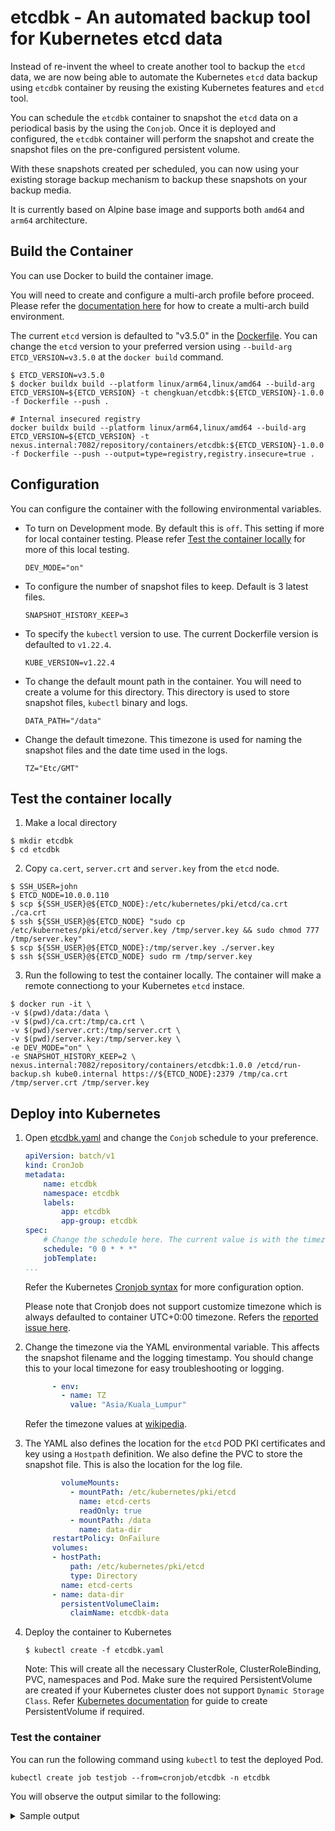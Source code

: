 # etcdbk - An automated backup tool for Kubernetes etcd data

Instead of re-invent the wheel to create another tool to backup the `etcd` data, we are now being able to automate the Kubernetes `etcd` data backup using `etcdbk` container by reusing the existing Kubernetes features and `etcd` tool.

You can schedule the `etcdbk` container to snapshot the `etcd` data on a periodical basis by the using the `Conjob`. Once it is deployed and configured, the `etcdbk` container will perform the snapshot and create the snapshot files on the pre-configured persistent volume.

With these snapshots created per scheduled, you can now using your existing storage backup mechanism to backup these snapshots on your backup media.

It is currently based on Alpine base image and supports both `amd64` and `arm64` architecture. 

## Build the Container

You can use Docker to build the container image. 

You will need to create and configure a multi-arch profile before proceed. Please refer the [documentation here](https://docs.docker.com/desktop/multi-arch/) for how to create a multi-arch build environment.

The current `etcd` version is defaulted to "v3.5.0" in the [Dockerfile](./Dockerfile). 
You can change the `etcd` version to your preferred version using `--build-arg ETCD_VERSION=v3.5.0` at the `docker build` command.

```
$ ETCD_VERSION=v3.5.0
$ docker buildx build --platform linux/arm64,linux/amd64 --build-arg ETCD_VERSION=${ETCD_VERSION} -t chengkuan/etcdbk:${ETCD_VERSION}-1.0.0  -f Dockerfile --push .

# Internal insecured registry
docker buildx build --platform linux/arm64,linux/amd64 --build-arg ETCD_VERSION=${ETCD_VERSION} -t nexus.internal:7082/repository/containers/etcdbk:${ETCD_VERSION}-1.0.0 -f Dockerfile --push --output=type=registry,registry.insecure=true .

```

## Configuration

You can configure the container with the following environmental variables.

- To turn on Development mode. By default this is `off`. This setting if more for local container testing. Please refer [Test the container locally](#test-the-container-locally) for more of this local testing.
  ```
  DEV_MODE="on"
  ```
- To configure the number of snapshot files to keep. Default is 3 latest files.
  ```
  SNAPSHOT_HISTORY_KEEP=3
  ```
- To specify the `kubectl` version to use. The current Dockerfile version is defaulted to `v1.22.4`.
  ```
  KUBE_VERSION=v1.22.4
  ```
- To change the default mount path in the container. You will need to create a volume for this directory. This directory is used to store snapshot files, `kubectl` binary and logs.
  ```
  DATA_PATH="/data"
  ```
- Change the default timezone. This timezone is used for naming the snapshot files and the date time used in the logs. 
  ```
  TZ="Etc/GMT"
  ```

## Test the container locally

1. Make a local directory
  ```
  $ mkdir etcdbk
  $ cd etcdbk
  ```

2. Copy `ca.cert`, `server.crt` and `server.key` from the `etcd` node.
  ```
  $ SSH_USER=john
  $ ETCD_NODE=10.0.0.110
  $ scp ${SSH_USER}@${ETCD_NODE}:/etc/kubernetes/pki/etcd/ca.crt ./ca.crt
  $ ssh ${SSH_USER}@${ETCD_NODE} "sudo cp /etc/kubernetes/pki/etcd/server.key /tmp/server.key && sudo chmod 777 /tmp/server.key"
  $ scp ${SSH_USER}@${ETCD_NODE}:/tmp/server.key ./server.key
  $ ssh ${SSH_USER}@${ETCD_NODE} sudo rm /tmp/server.key
  ```
3. Run the following to test the container locally. The container will make a remote connectiong to your Kubernetes `etcd` instace.
  ```
  $ docker run -it \
  -v $(pwd)/data:/data \
  -v $(pwd)/ca.crt:/tmp/ca.crt \
  -v $(pwd)/server.crt:/tmp/server.crt \
  -v $(pwd)/server.key:/tmp/server.key \
  -e DEV_MODE="on" \
  -e SNAPSHOT_HISTORY_KEEP=2 \
  nexus.internal:7082/repository/containers/etcdbk:1.0.0 /etcd/run-backup.sh kube0.internal https://${ETCD_NODE}:2379 /tmp/ca.crt /tmp/server.crt /tmp/server.key
  ```

## Deploy into Kubernetes

1. Open [etcdbk.yaml](./etcdbk.yaml) and change the `Conjob` schedule to your preference. 

    ```yaml
    apiVersion: batch/v1
    kind: CronJob
    metadata:
        name: etcdbk
        namespace: etcdbk
        labels:
            app: etcdbk
            app-group: etcdbk
    spec:
        # Change the schedule here. The current value is with the timezone set to UTC+0:00
        schedule: "0 0 * * *"
        jobTemplate:
    ...
    ```
    Refer the Kubernetes [Cronjob syntax](https://kubernetes.io/docs/concepts/workloads/controllers/cron-jobs/#cron-schedule-syntax) for more configuration option.
    
    Please note that Cronjob does not support customize timezone which is always defaulted to container UTC+0:00 timezone. Refers the [reported issue here](https://github.com/kubernetes/kubernetes/issues/47202).

2. Change the timezone via the YAML environmental variable. This affects the snapshot filename and the logging timestamp. You should change this to your local timezone for easy troubleshooting or logging.
    ```yaml
          - env:
            - name: TZ
              value: "Asia/Kuala_Lumpur"
    ```
    Refer the timezone values at [wikipedia](https://en.wikipedia.org/wiki/List_of_tz_database_time_zones).

3. The YAML also defines the location for the `etcd` POD PKI certificates and key using a `Hostpath` definition. We also define the PVC to store the snapshot file. This is also the location for the log file.

    ```yaml
            volumeMounts:
              - mountPath: /etc/kubernetes/pki/etcd
                name: etcd-certs
                readOnly: true
              - mountPath: /data
                name: data-dir
          restartPolicy: OnFailure
          volumes:
          - hostPath:
              path: /etc/kubernetes/pki/etcd
              type: Directory
            name: etcd-certs
          - name: data-dir
            persistentVolumeClaim:
              claimName: etcdbk-data

    ```

2. Deploy the container to Kubernetes

    ```
    $ kubectl create -f etcdbk.yaml
    ```
    Note: This will create all the necessary ClusterRole, ClusterRoleBinding, PVC, namespaces and Pod. Make sure the required PersistentVolume are created if your Kubernetes cluster does not support `Dynamic Storage Class`. Refer [Kubernetes documentation](https://kubernetes.io/docs/concepts/storage/persistent-volumes/#persistent-volumes) for guide to create PersistentVolume if required.

### Test the container

You can run the following command using `kubectl` to test the deployed Pod.

```
kubectl create job testjob --from=cronjob/etcdbk -n etcdbk
```

You will observe the output similar to the following:

<details>

<summary>Sample output</summary>

    ```    
    2022-02-14-10:22:37 AM   INFO    Timezone: Asia/Kuala_Lumpur
    2022-02-14-10:22:40 AM   INFO    Startinng snapshot for etcd-kube0.internal ... 
    2022-02-14-10:22:40 AM   INFO    ADVERTISED_CLIENT_URL = https://10.0.0.110:2379
    2022-02-14-10:22:40 AM   INFO    ETCD_SERVER_CERT = /etc/kubernetes/pki/etcd/server.crt
    2022-02-14-10:22:40 AM   INFO    ETCD_SERVER_KEY = /etc/kubernetes/pki/etcd/server.key
    2022-02-14-10:22:40 AM   INFO    ETCD_CACERT = /etc/kubernetes/pki/etcd/ca.crt
    2022-02-14-10:22:40 AM   INFO    Backing up etcd-kube0.internal ... Snapshot file: /data/snapshots/etcd-kube0.internal-2022-02-14-10-22-1644805360 ...
    2022-02-14-10:22:41 AM   INFO    {"level":"info","ts":1644805360.7372284,"caller":"snapshot/v3_snapshot.go:68","msg":"created temporary db file","path":"/data/snapshots/etcd-kube0.internal-2022-02-14-10-22-1644805360.etcdbk.part"}
    {"level":"info","ts":1644805360.7733529,"logger":"client","caller":"v3/maintenance.go:211","msg":"opened snapshot stream; downloading"}
    {"level":"info","ts":1644805360.7735403,"caller":"snapshot/v3_snapshot.go:76","msg":"fetching snapshot","endpoint":"https://10.0.0.110:2379"}
    {"level":"info","ts":1644805361.3304493,"logger":"client","caller":"v3/maintenance.go:219","msg":"completed snapshot read; closing"}
    {"level":"info","ts":1644805361.4925508,"caller":"snapshot/v3_snapshot.go:91","msg":"fetched snapshot","endpoint":"https://10.0.0.110:2379","size":"12 MB","took":"now"}
    {"level":"info","ts":1644805361.4962344,"caller":"snapshot/v3_snapshot.go:100","msg":"saved","path":"/data/snapshots/etcd-kube0.internal-2022-02-14-10-22-1644805360.etcdbk"}
    Snapshot saved at /data/snapshots/etcd-kube0.internal-2022-02-14-10-22-1644805360.etcdbk
    2022-02-14-10:22:41 AM   INFO    Cleaning old snapshots ... Number of snapshots to keep: 3
    2022-02-14-10:22:41 AM   INFO    Startinng snapshot for etcd-kube1.internal ... 
    2022-02-14-10:22:41 AM   INFO    ADVERTISED_CLIENT_URL = https://10.0.0.111:2379
    2022-02-14-10:22:41 AM   INFO    ETCD_SERVER_CERT = /etc/kubernetes/pki/etcd/server.crt
    2022-02-14-10:22:41 AM   INFO    ETCD_SERVER_KEY = /etc/kubernetes/pki/etcd/server.key
    2022-02-14-10:22:41 AM   INFO    ETCD_CACERT = /etc/kubernetes/pki/etcd/ca.crt
    2022-02-14-10:22:42 AM   INFO    Backing up etcd-kube1.internal ... Snapshot file: /data/snapshots/etcd-kube1.internal-2022-02-14-10-22-1644805362 ...
    2022-02-14-10:22:42 AM   INFO    {"level":"info","ts":1644805362.1064086,"caller":"snapshot/v3_snapshot.go:68","msg":"created temporary db file","path":"/data/snapshots/etcd-kube1.internal-2022-02-14-10-22-1644805362.etcdbk.part"}
    {"level":"info","ts":1644805362.1441925,"logger":"client","caller":"v3/maintenance.go:211","msg":"opened snapshot stream; downloading"}
    {"level":"info","ts":1644805362.1461382,"caller":"snapshot/v3_snapshot.go:76","msg":"fetching snapshot","endpoint":"https://10.0.0.111:2379"}
    {"level":"info","ts":1644805362.6125894,"logger":"client","caller":"v3/maintenance.go:219","msg":"completed snapshot read; closing"}
    {"level":"info","ts":1644805362.7801385,"caller":"snapshot/v3_snapshot.go:91","msg":"fetched snapshot","endpoint":"https://10.0.0.111:2379","size":"12 MB","took":"now"}
    {"level":"info","ts":1644805362.7833838,"caller":"snapshot/v3_snapshot.go:100","msg":"saved","path":"/data/snapshots/etcd-kube1.internal-2022-02-14-10-22-1644805362.etcdbk"}
    Snapshot saved at /data/snapshots/etcd-kube1.internal-2022-02-14-10-22-1644805362.etcdbk
    2022-02-14-10:22:42 AM   INFO    Cleaning old snapshots ... Number of snapshots to keep: 3
    2022-02-14-10:22:42 AM   INFO    Startinng snapshot for etcd-kube2.internal ... 
    2022-02-14-10:22:43 AM   INFO    ADVERTISED_CLIENT_URL = https://10.0.0.112:2379
    2022-02-14-10:22:43 AM   INFO    ETCD_SERVER_CERT = /etc/kubernetes/pki/etcd/server.crt
    2022-02-14-10:22:43 AM   INFO    ETCD_SERVER_KEY = /etc/kubernetes/pki/etcd/server.key
    2022-02-14-10:22:43 AM   INFO    ETCD_CACERT = /etc/kubernetes/pki/etcd/ca.crt
    2022-02-14-10:22:43 AM   INFO    Backing up etcd-kube2.internal ... Snapshot file: /data/snapshots/etcd-kube2.internal-2022-02-14-10-22-1644805363 ...
    2022-02-14-10:22:44 AM   INFO    {"level":"info","ts":1644805363.3572466,"caller":"snapshot/v3_snapshot.go:68","msg":"created temporary db file","path":"/data/snapshots/etcd-kube2.internal-2022-02-14-10-22-1644805363.etcdbk.part"}
    {"level":"info","ts":1644805363.3792672,"logger":"client","caller":"v3/maintenance.go:211","msg":"opened snapshot stream; downloading"}
    {"level":"info","ts":1644805363.3793912,"caller":"snapshot/v3_snapshot.go:76","msg":"fetching snapshot","endpoint":"https://10.0.0.112:2379"}
    {"level":"info","ts":1644805363.917968,"logger":"client","caller":"v3/maintenance.go:219","msg":"completed snapshot read; closing"}
    {"level":"info","ts":1644805364.0815985,"caller":"snapshot/v3_snapshot.go:91","msg":"fetched snapshot","endpoint":"https://10.0.0.112:2379","size":"12 MB","took":"now"}
    {"level":"info","ts":1644805364.0865147,"caller":"snapshot/v3_snapshot.go:100","msg":"saved","path":"/data/snapshots/etcd-kube2.internal-2022-02-14-10-22-1644805363.etcdbk"}
    Snapshot saved at /data/snapshots/etcd-kube2.internal-2022-02-14-10-22-1644805363.etcdbk
    2022-02-14-10:22:44 AM   INFO    Cleaning old snapshots ... Number of snapshots to keep: 3

    ```

</details>

    
